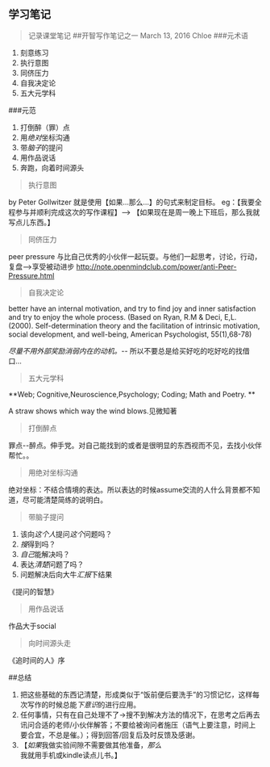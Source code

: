 ## 学习笔记

> 记录课堂笔记
##开智写作笔记之一
March 13, 2016  Chloe
###元术语
1. 刻意练习
2. 执行意图
3. 同侪压力
4. 自我决定论
5. 五大元学科

###元范
1. 打倒醉（罪）点
2. 用*绝对*坐标沟通
3. 带*脑子*的提问
4. 用作品说话
5. 奔跑，向着时间源头


>执行意图

by  Peter Gollwitzer
就是使用【如果...那么...】的句式来制定目标。
eg：【我要全程参与并顺利完成这次的写作课程】--> 【如果现在是周一晚上下班后，那么我就写点儿东西。】

>同侪压力

peer pressure 与比自己优秀的小伙伴一起玩耍。与他们一起思考，讨论，行动，复盘-->享受被动进步  http://note.openmindclub.com/power/anti-Peer-Pressure.html

>自我决定论

better have an internal motivation, and try to find joy and inner satisfaction and try to enjoy the whole process. 
(Based on Ryan, R.M & Deci, E,L. (2000). Self-determination theory and the facilitation of intrinsic motivation, social development, and well-being, American Psychologist, 55(1),68-78)

*尽量不用外部奖励消弱内在的动机。*-- 所以不要总是给买好吃的吃好吃的找借口...

>五大元学科

**Web; Cognitive,Neuroscience,Psychology; Coding; Math and Poetry. **

A straw shows which way the wind blows.见微知著


>打倒醉点

罪点--醉点。伸手党。对自己能找到的或者是很明显的东西视而不见，去找小伙伴帮忙。。

>用绝对坐标沟通

绝对坐标：不结合情境的表达。所以表达的时候assume交流的人什么背景都不知道，尽可能清楚简练的说明白。

>带脑子提问

1. 该向*这个人*提问*这个*问题吗？
2. *搜*得到吗？
3. *自己*能解决吗？
4. 表达*清楚*问题了吗？
5. 问题解决后向大牛*汇报*下结果

《提问的智慧》

>用作品说话

作品大于social

>向时间源头走

《追时间的人》序




##总结
1. 把这些基础的东西记清楚，形成类似于“饭前便后要洗手”的习惯记忆，这样每次写作的时候总能*下意识*的进行应用。
2. 任何事情，只有在自己处理不了->搜不到解决方法的情况下，在思考之后再去讯问合适的老师/小伙伴解答；不要给被询问者施压（语气上要注意，时间上要合宜，不总是催。）；得到回答/回复后及时反馈及感谢。
3. 【*如果*我做实验间隙不需要做其他准备，*那么*我就用手机或kindle读点儿书。】















